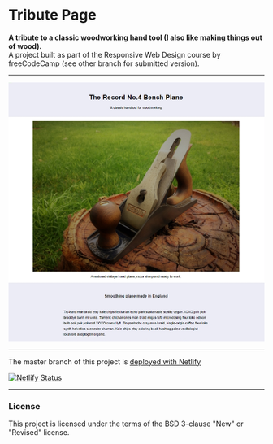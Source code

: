 # Tribute Page

**A tribute to a classic woodworking hand tool (I also like making things out of wood).**<br>
A project built as part of the Responsive Web Design course by freeCodeCamp (see other branch for submitted version).

---

<img width="800" src="img/Tribute%20screenshot.jpg" alt="Screenshot of the tribute page">

---

The master branch of this project is [deployed with Netlify](https://record-tribute.netlify.app/)

[![Netlify Status](https://api.netlify.com/api/v1/badges/72aa5ae5-a617-4924-b65b-cd8f425d6ea2/deploy-status)](https://app.netlify.com/sites/record-tribute/deploys)

---

### License

This project is licensed under the terms of the BSD 3-clause "New" or "Revised" license.<br>
